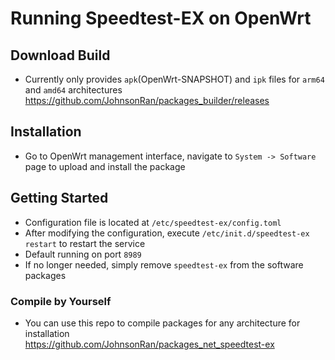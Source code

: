 # Running Speedtest-EX on OpenWrt

## Download Build
- Currently only provides `apk`(OpenWrt-SNAPSHOT) and `ipk` files for `arm64` and `amd64` architectures
https://github.com/JohnsonRan/packages_builder/releases

## Installation
- Go to OpenWrt management interface, navigate to `System -> Software` page to upload and install the package

## Getting Started
- Configuration file is located at `/etc/speedtest-ex/config.toml`
- After modifying the configuration, execute `/etc/init.d/speedtest-ex restart` to restart the service
- Default running on port `8989`
- If no longer needed, simply remove `speedtest-ex` from the software packages

### Compile by Yourself
- You can use this repo to compile packages for any architecture for installation  
https://github.com/JohnsonRan/packages_net_speedtest-ex